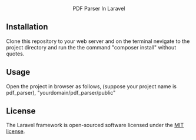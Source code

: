 <p align="center">PDF Parser In Laravel</p>

## Installation

Clone this repository to your web server and on the terminal nevigate to the project directory and run the the command "composer install" without quotes.  

## Usage

Open the  project in browser as follows, (suppose your project name is pdf_parser), "yourdomain/pdf_parser/public"
## License

The Laravel framework is open-sourced software licensed under the [MIT license](https://opensource.org/licenses/MIT).
